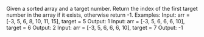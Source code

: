 Given a sorted array and a target number.
Return the index of the first target number in the array if it exists, otherwise return -1.
Examples:
Input: arr = [-3, 5, 6, 8, 10, 11, 15], target = 5
Output: 1
Input: arr = [-3, 5, 6, 6, 6, 10], target = 6
Output: 2
Input: arr = [-3, 5, 6, 6, 6, 10], target = 7
Output: -1